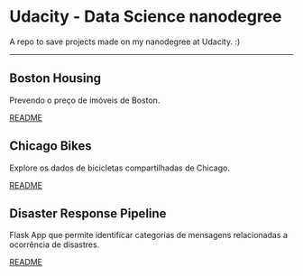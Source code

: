 # Udacity - Data Science nanodegree

A repo to save projects made on my nanodegree at Udacity. :)

---

## Boston Housing

Prevendo o preço de imóveis de Boston.

[README](https://github.com/DougTrajano/udacity_data-science_nanodegree/blob/master/boston-housing/README.md)

## Chicago Bikes

Explore os dados de bicicletas compartilhadas de Chicago.

[README](https://github.com/DougTrajano/udacity_data-science_nanodegree/blob/master/chicago-bikes/README.md)

## Disaster Response Pipeline

Flask App que permite identificar categorias de mensagens relacionadas a ocorrência de disastres.

[README](https://github.com/DougTrajano/udacity_data-science_nanodegree/blob/master/disaster-response-pipeline/README.md)